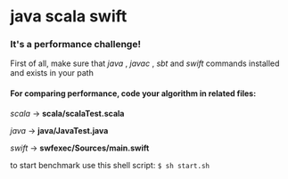 # java scala swift


### It's a performance challenge!

First of all, make sure that *java* , *javac* , *sbt* and *swift* commands installed and exists in your path

#### For comparing performance, code your algorithm in related files:

*scala* -> **scala/scalaTest.scala**

*java*  -> **java/JavaTest.java**

*swift* -> **swfexec/Sources/main.swift**

to start benchmark use this shell script: ` $ sh start.sh `
